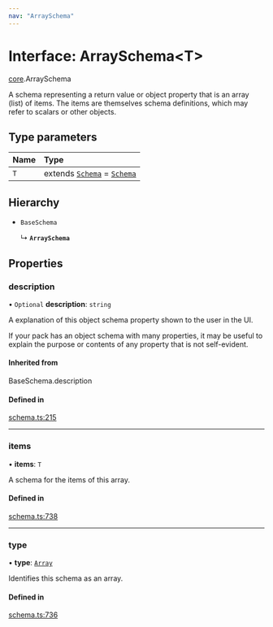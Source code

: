 ```yaml
---
nav: "ArraySchema"
---
```

# Interface: ArraySchema<T\>

[core](../modules/core.md).ArraySchema

A schema representing a return value or object property that is an array (list) of items.
The items are themselves schema definitions, which may refer to scalars or other objects.

## Type parameters

| Name | Type |
| :------ | :------ |
| `T` | extends [`Schema`](../types/core.Schema.md) = [`Schema`](../types/core.Schema.md) |

## Hierarchy

- `BaseSchema`

  ↳ **`ArraySchema`**

## Properties

### description

• `Optional` **description**: `string`

A explanation of this object schema property shown to the user in the UI.

If your pack has an object schema with many properties, it may be useful to
explain the purpose or contents of any property that is not self-evident.

#### Inherited from

BaseSchema.description

#### Defined in

[schema.ts:215](https://github.com/coda/packs-sdk/blob/main/schema.ts#L215)

___

### items

• **items**: `T`

A schema for the items of this array.

#### Defined in

[schema.ts:738](https://github.com/coda/packs-sdk/blob/main/schema.ts#L738)

___

### type

• **type**: [`Array`](../enums/core.ValueType.md#array)

Identifies this schema as an array.

#### Defined in

[schema.ts:736](https://github.com/coda/packs-sdk/blob/main/schema.ts#L736)
